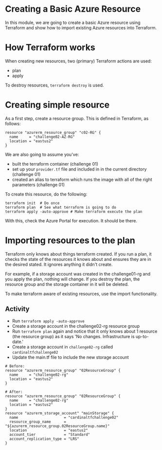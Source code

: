 # Creating a Basic Azure Resource
In this module, we are going to create a basic Azure resource using Terraform and show how to import existing Azure resources into Terraform.

# How Terraform works
When creating new resources, two (primary) Terraform actions are used:
* plan
* apply

To destroy resources, `terraform destroy` is used.

# Creating simple resource
As a first step, create a resource group.  This is defined in Terraform, as follows:
```
resource "azurerm_resource_group" "c02-RG" {
  name     = "challenge02-AZ-RG"
  location = "eastus2"
}
```

We are also going to assume you've:
* built the terraform container (challenge 01)
* set up your `provider.tf` file and included in in the current directory (challenge 01)
* created an alias to terraform which runs the image with all of the right parameters (challenge 01)

To create this resource, do the following:

```
terraform init  # Do once
terraform plan  # See what terraform is going to do
terraform apply -auto-approve # Make terraform execute the plan
```

With this, check the Azure Portal for execution.  It should be there.

# Importing resources to the plan
Terraform only knows about things terraform created.  If you run a plan, it checks the state of the resources it knows about and ensures they are in the desired stated.  It ignores anything it didn't create.

For example, if a storage account was created in the challenge01-rg and you apply the plan, nothing will change.  If you destroy the plan, the resource group and the storage container in it will be deleted.

To make terraform aware of existing resources, use the import functionality.

## Activity
* Run `terraform apply -auto-approve`
* Create a storage account in the challenge02-rg resource group
* Run `terraform plan` again and notice that it only knows about 1 resource (the resource group) as it says 'No changes.  Infrastructure is up-to-date.'
* Create a storage account in `challenge02-rg` called `cardinaltfchallenge02`
* Update the main.tf file to include the new storage account
```
# Before:
resource "azurerm_resource_group" "02ResourceGroup" {
  name     = "challenge02-rg"
  location = "eastus2"
}
```
```
# After:
resource "azurerm_resource_group" "02ResourceGroup" {
  name     = "challenge02-rg"
  location = "eastus2"
}
resource "azurerm_storage_account" "mainStorage" {
  name                     = "cardinaltfchallenge02"
  resource_group_name      = "${azurerm_resource_group.02ResourceGroup.name}"
  location                 = "eastus2"
  account_tier             = "Standard"
  account_replication_type = "LRS"
}
```
